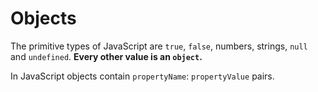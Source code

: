 # Objects

The primitive types of JavaScript are `true`, `false`, numbers, strings, `null` and `undefined`. **Every other value is an `object`.**

In JavaScript objects contain `propertyName`: `propertyValue` pairs.
